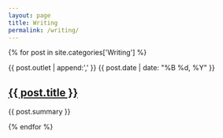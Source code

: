 ```yaml
---
layout: page
title: Writing
permalink: /writing/
---
```


<section>
  {% for post in site.categories['Writing'] %}
  <div class="post-content"><p class="meta">{{ post.outlet | append:',' }} {{ post.date | date: "%B %d, %Y" }}</p>

  <h2><a href="{{ post.url }}">{{ post.title }} </a></h2>
  <p>{{ post.summary }}</p>
  </div>
  {% endfor %}
